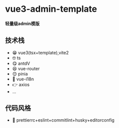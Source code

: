 # vue3-admin-template

#### 轻量级admin模版

## 技术栈

- 😁  vue3(tsx+template),vite2
- 🤓  ts
- 😋  antdV
- 😆  vue-router
- 😊  pinia
- 🧐  vue-i18n
- 👉  axios
- ...

## 代码风格

- 👻  prettierrc+eslint+commitlint+husky+editorconfig

